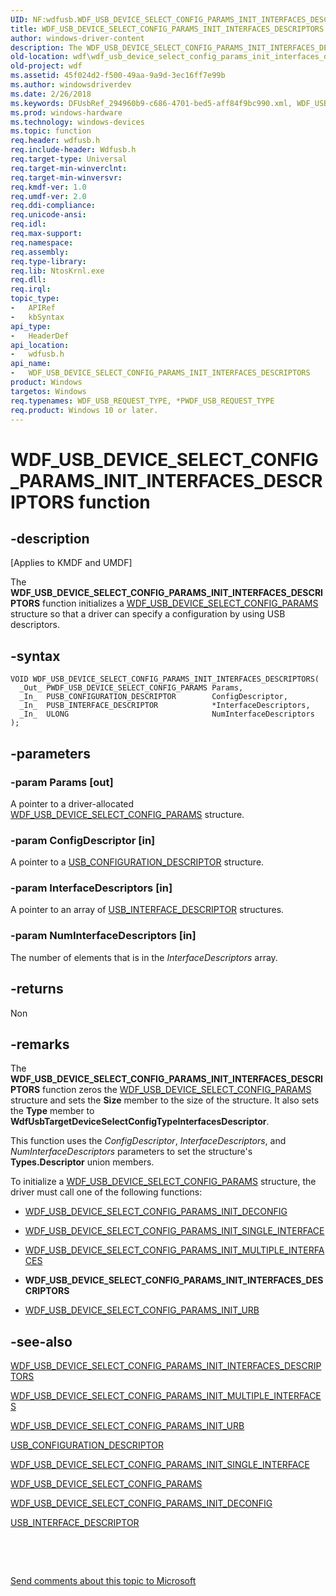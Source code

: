 ```yaml
---
UID: NF:wdfusb.WDF_USB_DEVICE_SELECT_CONFIG_PARAMS_INIT_INTERFACES_DESCRIPTORS
title: WDF_USB_DEVICE_SELECT_CONFIG_PARAMS_INIT_INTERFACES_DESCRIPTORS function
author: windows-driver-content
description: The WDF_USB_DEVICE_SELECT_CONFIG_PARAMS_INIT_INTERFACES_DESCRIPTORS function initializes a WDF_USB_DEVICE_SELECT_CONFIG_PARAMS structure so that a driver can specify a configuration by using USB descriptors.
old-location: wdf\wdf_usb_device_select_config_params_init_interfaces_descriptors.htm
old-project: wdf
ms.assetid: 45f024d2-f500-49aa-9a9d-3ec16ff7e99b
ms.author: windowsdriverdev
ms.date: 2/26/2018
ms.keywords: DFUsbRef_294960b9-c686-4701-bed5-aff84f9bc990.xml, WDF_USB_DEVICE_SELECT_CONFIG_PARAMS_INIT_INTERFACES_DESCRIPTORS, WDF_USB_DEVICE_SELECT_CONFIG_PARAMS_INIT_INTERFACES_DESCRIPTORS function, kmdf.wdf_usb_device_select_config_params_init_interfaces_descriptors, wdf.wdf_usb_device_select_config_params_init_interfaces_descriptors, wdfusb/WDF_USB_DEVICE_SELECT_CONFIG_PARAMS_INIT_INTERFACES_DESCRIPTORS
ms.prod: windows-hardware
ms.technology: windows-devices
ms.topic: function
req.header: wdfusb.h
req.include-header: Wdfusb.h
req.target-type: Universal
req.target-min-winverclnt: 
req.target-min-winversvr: 
req.kmdf-ver: 1.0
req.umdf-ver: 2.0
req.ddi-compliance: 
req.unicode-ansi: 
req.idl: 
req.max-support: 
req.namespace: 
req.assembly: 
req.type-library: 
req.lib: NtosKrnl.exe
req.dll: 
req.irql: 
topic_type:
-	APIRef
-	kbSyntax
api_type:
-	HeaderDef
api_location:
-	wdfusb.h
api_name:
-	WDF_USB_DEVICE_SELECT_CONFIG_PARAMS_INIT_INTERFACES_DESCRIPTORS
product: Windows
targetos: Windows
req.typenames: WDF_USB_REQUEST_TYPE, *PWDF_USB_REQUEST_TYPE
req.product: Windows 10 or later.
---
```


# WDF_USB_DEVICE_SELECT_CONFIG_PARAMS_INIT_INTERFACES_DESCRIPTORS function


## -description


<p class="CCE_Message">[Applies to KMDF and UMDF]

The <b>WDF_USB_DEVICE_SELECT_CONFIG_PARAMS_INIT_INTERFACES_DESCRIPTORS</b> function initializes a <a href="..\wdfusb\ns-wdfusb-_wdf_usb_device_select_config_params.md">WDF_USB_DEVICE_SELECT_CONFIG_PARAMS</a> structure so that a driver can specify a configuration by using USB descriptors. 


## -syntax


````
VOID WDF_USB_DEVICE_SELECT_CONFIG_PARAMS_INIT_INTERFACES_DESCRIPTORS(
  _Out_ PWDF_USB_DEVICE_SELECT_CONFIG_PARAMS Params,
  _In_  PUSB_CONFIGURATION_DESCRIPTOR        ConfigDescriptor,
  _In_  PUSB_INTERFACE_DESCRIPTOR            *InterfaceDescriptors,
  _In_  ULONG                                NumInterfaceDescriptors
);
````


## -parameters




### -param Params [out]

A pointer to a driver-allocated <a href="..\wdfusb\ns-wdfusb-_wdf_usb_device_select_config_params.md">WDF_USB_DEVICE_SELECT_CONFIG_PARAMS</a> structure.


### -param ConfigDescriptor [in]

A pointer to a <a href="..\usbspec\ns-usbspec-_usb_configuration_descriptor.md">USB_CONFIGURATION_DESCRIPTOR</a> structure.


### -param InterfaceDescriptors [in]

A pointer to an array of <a href="..\usbspec\ns-usbspec-_usb_interface_descriptor.md">USB_INTERFACE_DESCRIPTOR</a> structures.


### -param NumInterfaceDescriptors [in]

The number of elements that is in the <i>InterfaceDescriptors</i> array.


## -returns



Non




## -remarks



The <b>WDF_USB_DEVICE_SELECT_CONFIG_PARAMS_INIT_INTERFACES_DESCRIPTORS</b> function zeros the <a href="..\wdfusb\ns-wdfusb-_wdf_usb_device_select_config_params.md">WDF_USB_DEVICE_SELECT_CONFIG_PARAMS</a> structure and sets the <b>Size</b> member to the size of the structure. It also sets the <b>Type</b> member to <b>WdfUsbTargetDeviceSelectConfigTypeInterfacesDescriptor</b>.

This function uses the <i>ConfigDescriptor</i>, <i>InterfaceDescriptors</i>, and <i>NumInterfaceDescriptors</i> parameters to set the structure's <b>Types.Descriptor</b> union members.

To initialize a <a href="..\wdfusb\ns-wdfusb-_wdf_usb_device_select_config_params.md">WDF_USB_DEVICE_SELECT_CONFIG_PARAMS</a> structure, the driver must call one of the following functions:

<ul>
<li>

<a href="..\wdfusb\nf-wdfusb-wdf_usb_device_select_config_params_init_deconfig.md">WDF_USB_DEVICE_SELECT_CONFIG_PARAMS_INIT_DECONFIG</a>


</li>
<li>

<a href="..\wdfusb\nf-wdfusb-wdf_usb_device_select_config_params_init_single_interface.md">WDF_USB_DEVICE_SELECT_CONFIG_PARAMS_INIT_SINGLE_INTERFACE</a>


</li>
<li>

<a href="..\wdfusb\nf-wdfusb-wdf_usb_device_select_config_params_init_multiple_interfaces.md">WDF_USB_DEVICE_SELECT_CONFIG_PARAMS_INIT_MULTIPLE_INTERFACES</a>


</li>
<li>
<b>WDF_USB_DEVICE_SELECT_CONFIG_PARAMS_INIT_INTERFACES_DESCRIPTORS</b>

</li>
<li>

<a href="..\wdfusb\nf-wdfusb-wdf_usb_device_select_config_params_init_urb.md">WDF_USB_DEVICE_SELECT_CONFIG_PARAMS_INIT_URB</a>


</li>
</ul>



## -see-also

<a href="..\wdfusb\nf-wdfusb-wdf_usb_device_select_config_params_init_interfaces_descriptors.md">WDF_USB_DEVICE_SELECT_CONFIG_PARAMS_INIT_INTERFACES_DESCRIPTORS</a>



<a href="..\wdfusb\nf-wdfusb-wdf_usb_device_select_config_params_init_multiple_interfaces.md">WDF_USB_DEVICE_SELECT_CONFIG_PARAMS_INIT_MULTIPLE_INTERFACES</a>



<a href="..\wdfusb\nf-wdfusb-wdf_usb_device_select_config_params_init_urb.md">WDF_USB_DEVICE_SELECT_CONFIG_PARAMS_INIT_URB</a>



<a href="..\usbspec\ns-usbspec-_usb_configuration_descriptor.md">USB_CONFIGURATION_DESCRIPTOR</a>



<a href="..\wdfusb\nf-wdfusb-wdf_usb_device_select_config_params_init_single_interface.md">WDF_USB_DEVICE_SELECT_CONFIG_PARAMS_INIT_SINGLE_INTERFACE</a>



<a href="..\wdfusb\ns-wdfusb-_wdf_usb_device_select_config_params.md">WDF_USB_DEVICE_SELECT_CONFIG_PARAMS</a>



<a href="..\wdfusb\nf-wdfusb-wdf_usb_device_select_config_params_init_deconfig.md">WDF_USB_DEVICE_SELECT_CONFIG_PARAMS_INIT_DECONFIG</a>



<a href="..\usbspec\ns-usbspec-_usb_interface_descriptor.md">USB_INTERFACE_DESCRIPTOR</a>



 

 

<a href="mailto:wsddocfb@microsoft.com?subject=Documentation%20feedback [wdf\wdf]:%20WDF_USB_DEVICE_SELECT_CONFIG_PARAMS_INIT_INTERFACES_DESCRIPTORS function%20 RELEASE:%20(2/26/2018)&amp;body=%0A%0APRIVACY STATEMENT%0A%0AWe use your feedback to improve the documentation. We don't use your email address for any other purpose, and we'll remove your email address from our system after the issue that you're reporting is fixed. While we're working to fix this issue, we might send you an email message to ask for more info. Later, we might also send you an email message to let you know that we've addressed your feedback.%0A%0AFor more info about Microsoft's privacy policy, see http://privacy.microsoft.com/en-us/default.aspx." title="Send comments about this topic to Microsoft">Send comments about this topic to Microsoft</a>

